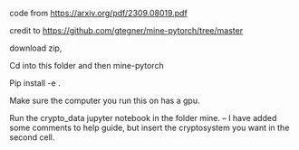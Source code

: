 code from https://arxiv.org/pdf/2309.08019.pdf

credit to https://github.com/gtegner/mine-pytorch/tree/master

download zip, 


Cd into this folder and then mine-pytorch


Pip install -e .


Make sure the computer you run this on has a gpu.


Run the crypto_data jupyter notebook in the folder mine. – I have added some comments to help guide, but insert the cryptosystem you want in the second cell.
